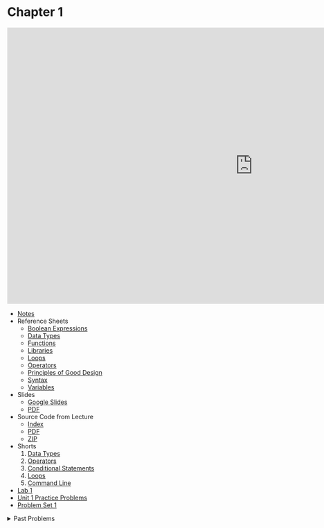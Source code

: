 # Chapter 1

<iframe width="1134" height="638" src="https://www.youtube.com/embed/URrzmoIyqLw" title="CS50 2021 in HDR - Lecture 1 - C" frameborder="0" allow="accelerometer; autoplay; clipboard-write; encrypted-media; gyroscope; picture-in-picture; web-share" allowfullscreen></iframe>

* [Notes](notes)
* Reference Sheets
  * [Boolean Expressions](../../assets/pdfs/boolean_expressions.pdf)
  * [Data Types](../../assets/pdfs/data_types.pdf)
  * [Functions](../../assets/pdfs/functions.pdf)
  * [Libraries](../../assets/pdfs/libraries.pdf)
  * [Loops](../../assets/pdfs/loops.pdf)
  * [Operators](../../assets/pdfs/operators.pdf)
  * [Principles of Good Design](../../assets/pdfs/principles_of_good_design.pdf)
  * [Syntax](../../assets/pdfs/syntax.pdf)
  * [Variables](../../assets/pdfs/variables.pdf)
* Slides
  * [Google Slides](https://docs.google.com/presentation/d/1mRIN6EDK92NJJlazpFfBNKhxrAQUUxJOJW0UH7knS0g/edit?usp=sharing)
  * [PDF](https://cdn.cs50.net/2021/fall/lectures/1/lecture1.pdf)
* Source Code from Lecture
  * [Index](https://cdn.cs50.net/2021/fall/lectures/1/src1/)
  * [PDF](https://cdn.cs50.net/2021/fall/lectures/1/src1.pdf)
  * [ZIP](https://cdn.cs50.net/2021/fall/lectures/1/src1.zip)
* Shorts
  1. [Data Types](https://cs50.harvard.edu/ap/2023/curriculum/x/shorts/data_types/)
  2. [Operators](https://cs50.harvard.edu/ap/2023/curriculum/x/shorts/operators/)
  3. [Conditional Statements](https://cs50.harvard.edu/ap/2023/curriculum/x/shorts/conditional_statements/)
  4. [Loops](https://cs50.harvard.edu/ap/2023/curriculum/x/shorts/loops/)
  5. [Command Line](https://cs50.harvard.edu/ap/2023/curriculum/x/shorts/command_line/)
* [Lab 1](./assignments/lab1.md)
* [Unit 1 Practice Problems](./assignments/practice.md)
* [Problem Set 1](./assignments/pset1.md)

<details>
<summary>Past Problems</summary>
<ul>
  <li><a href="https://docs.cs50.net/2019/ap/problems/hello/hello.html">Hello</a></li>
  <li><a href="https://docs.cs50.net/2019/ap/problems/fahrenheit/fahrenheit.html">Fahrenheit</a></li>
  <li><a href="https://docs.cs50.net/2019/ap/problems/isbn/isbn.html">ISBN</a></li>
  <li><a href="https://docs.cs50.net/2019/ap/problems/pennies/pennies.html">Pennies</a></li>
</ul>
</details>

